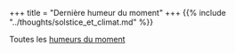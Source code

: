 +++
title = "Dernière humeur du moment"
+++
{{% include "../thoughts/solstice_et_climat.md" %}}

Toutes les [humeurs du moment](../thoughts/)